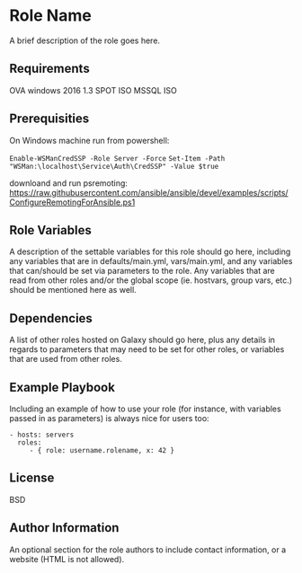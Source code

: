Role Name
=========

A brief description of the role goes here.

Requirements
------------

OVA windows 2016 1.3
SPOT ISO
MSSQL ISO

Prerequisities
--------------
On Windows machine run from powershell:

`Enable-WSManCredSSP -Role Server -Force`
`Set-Item -Path "WSMan:\localhost\Service\Auth\CredSSP" -Value $true`

downloand and run psremoting: https://raw.githubusercontent.com/ansible/ansible/devel/examples/scripts/ConfigureRemotingForAnsible.ps1


Role Variables
--------------

A description of the settable variables for this role should go here, including any variables that are in defaults/main.yml, vars/main.yml, and any variables that can/should be set via parameters to the role. Any variables that are read from other roles and/or the global scope (ie. hostvars, group vars, etc.) should be mentioned here as well.

Dependencies
------------

A list of other roles hosted on Galaxy should go here, plus any details in regards to parameters that may need to be set for other roles, or variables that are used from other roles.

Example Playbook
----------------

Including an example of how to use your role (for instance, with variables passed in as parameters) is always nice for users too:

    - hosts: servers
      roles:
         - { role: username.rolename, x: 42 }

License
-------

BSD

Author Information
------------------

An optional section for the role authors to include contact information, or a website (HTML is not allowed).
